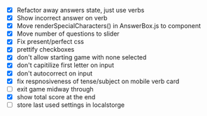 - [x] Refactor away answers state, just use verbs
- [x] Show incorrect answer on verb
- [x] Move renderSpecialCharacters() in AnswerBox.js to component
- [x] Move number of questions to slider
- [x] Fix present/perfect css
- [x] prettify checkboxes
- [x] don't allow starting game with none selected
- [x] don't capitilize first letter on input
- [x] don't autocorrect on input
- [x] fix respnosiveness of tense/subject on mobile verb card
- [ ] exit game midway through
- [x] show total score at the end
- [ ] store last used settings in localstorge
